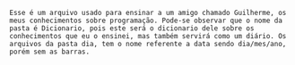     Esse é um arquivo usado para ensinar a um amigo chamado Guilherme, os meus conhecimentos sobre programação. Pode-se observar que o nome da pasta é Dicionario, pois este será o dicionario dele sobre os conhecimentos que eu o ensinei, mas também servirá como um diário. Os arquivos da pasta dia, tem o nome referente a data sendo dia/mes/ano, porém sem as barras.